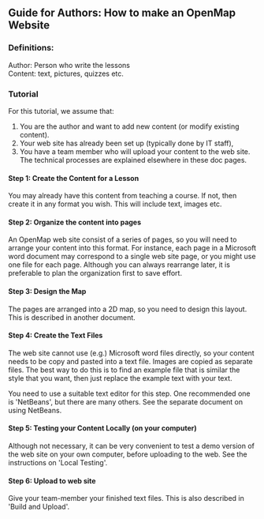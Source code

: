 ## Guide for Authors: How to make an OpenMap Website

### Definitions:
Author: Person who write the lessons  
Content: text, pictures, quizzes etc.

### Tutorial
For this tutorial, we assume that:   
1. You are the author and want to add new content (or modify existing content).   
2. Your web site has already been set up (typically done by IT staff),   
3. You have a team member who will upload your content to the web site. 
The technical processes are explained elsewhere in these doc pages.

#### Step 1: Create the Content for a Lesson
You may already have this content from teaching a course. 
If not, then create it in any format you wish. This will include text, images etc. 

#### Step 2: Organize the content into pages
An OpenMap web site consist of a series of pages, so you will need to arrange your content into this format. 
For instance, each page in a Microsoft word document may correspond to a single web site page, or you 
might use one file for each page.
Although you can always rearrange later, it is preferable to plan the organization first to save effort.

#### Step 3: Design the Map
The pages are arranged into a 2D map, so you need to design this layout. This is described in another document.  

#### Step 4: Create the Text Files
The web site cannot use (e.g.) Microsoft word files directly, so your content needs to be copy and pasted
into a text file. Images are copied as separate files. 
The best way to do this is to find an example file that is similar the style that you want, then just
replace the example text with your text.  
 
You need to use a suitable text editor for this step. 
One recommended one is 'NetBeans', but there are many others. See the separate document on using NetBeans.

#### Step 5: Testing your Content Locally (on your computer)
Although not necessary, it can be very convenient to test a demo version of the web site on your own computer, before uploading to the web.
See the instructions on 'Local Testing'.

#### Step 6: Upload to web site
Give your team-member your finished text files. This is also described in 'Build and Upload'.


